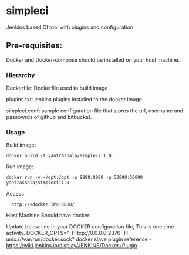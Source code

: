 # simpleci
Jenkins based CI tool with plugins and configuration

## Pre-requisites:
Docker and Docker-compose should be installed on your host machine.

### Hierarchy

Dockerfile: Dockerfile used to build image

plugins.txt: jenkins plugins installed to the docker image

simpleci.conf: sample configuration file that stores the url, username and passowrds of github and bitbucket.

### Usage

Build image:

```shell
docker build -t yantrashala/simpleci:1.0 .
```

Run image:

```shell
docker run -v ~/opt:/opt -p 8888:8080 -p 50000:50000 yantrashala/simpleci:1.0
```

Access 
```shell
  http://<docker IP>:8888/
```

Host Machine Should have docker:

Update below line in your DOCKER configuration file, This is one time activity. 
DOCKER_OPTS="-H tcp://0.0.0.0:2376 -H unix:///var/run/docker.sock"
docker slave plugin reference - https://wiki.jenkins.io/display/JENKINS/Docker+Plugin 
